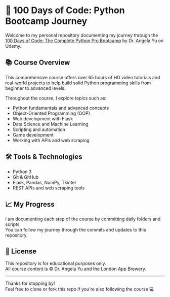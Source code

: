 # 🐍 100 Days of Code: Python Bootcamp Journey

Welcome to my personal repository documenting my journey through the [100 Days of Code: The Complete Python Pro Bootcamp](https://www.udemy.com/course/100-days-of-code/?couponCode=ST14MT150425G3) by Dr. Angela Yu on Udemy.

## 📚 Course Overview

This comprehensive course offers over 65 hours of HD video tutorials and real-world projects to help build solid Python programming skills from beginner to advanced levels.

Throughout the course, I explore topics such as:

- Python fundamentals and advanced concepts
- Object-Oriented Programming (OOP)
- Web development with Flask
- Data Science and Machine Learning
- Scripting and automation
- Game development
- Working with APIs and web scraping

## 🛠️ Tools & Technologies

- Python 3
- Git & GitHub
- Flask, Pandas, NumPy, Tkinter
- REST APIs and web scraping tools

## 📈 My Progress

I am documenting each step of the course by committing daily folders and scripts.  
You can follow my journey through the commits and updates to this repository.

## 📄 License

This repository is for educational purposes only.  
All course content is © Dr. Angela Yu and the London App Brewery.

---

Thanks for stopping by!  
Feel free to clone or fork this repo if you're also following the course 💻
